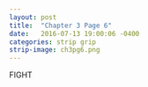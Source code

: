 ```yaml
---
layout: post
title:  "Chapter 3 Page 6"
date:   2016-07-13 19:00:06 -0400
categories: strip grip
strip-image: ch3pg6.png
---
```

FIGHT  
